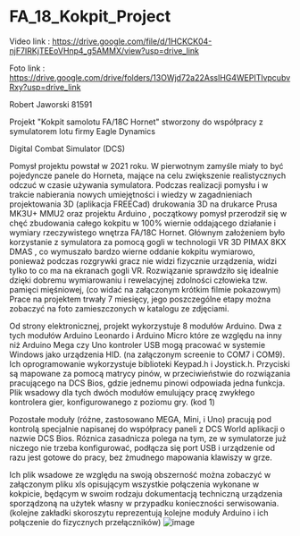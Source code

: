 # FA_18_Kokpit_Project

Video link : https://drive.google.com/file/d/1HCKCK04-njF7IRKjTEEoVHnp4_g5AMMX/view?usp=drive_link

Foto link :  https://drive.google.com/drive/folders/13OWjd72a22AsslHG4WEPITlvpcubvRxy?usp=drive_link


Robert Jaworski 81591

Projekt "Kokpit samolotu FA/18C Hornet" stworzony
do współpracy z symulatorem lotu firmy Eagle Dynamics

Digital Combat Simulator (DCS)

Pomysł projektu powstał w 2021 roku. W pierwotnym zamyśle miały to być pojedyncze
panele do Horneta, mające na celu zwiększenie realistycznych odczuć w czasie używania
symulatora. Podczas realizacji pomysłu i w trakcie nabierania nowych umiejętności i wiedzy w
zagadnieniach projektowania 3D (aplikacja FREECad) drukowania 3D na drukarce Prusa MK3U+
MMU2 oraz projektu Arduino , początkowy pomysł przerodził się w chęć zbudowania całego
kokpitu w 100% wiernie oddającego działanie i wymiary rzeczywistego wnętrza FA/18C Hornet.
Głównym założeniem było korzystanie z symulatora za pomocą gogli w technologii VR 3D
PIMAX 8KX DMAS , co wymuszało bardzo wierne oddanie kokpitu wymiarowo, ponieważ
podczas rozgrywki gracz nie widzi fizycznie urządzenia, widzi tylko to co ma na ekranach gogli
VR. Rozwiązanie sprawdziło się idealnie dzięki dobremu wymiarowaniu i rewelacyjnej zdolności
człowieka tzw. pamięci mięśniowej, (co widać na załączonym krótkim filmie pokazowym)
Prace na projektem trwały 7 miesięcy, jego poszczególne etapy można zobaczyć na foto
zamieszczonych w katalogu ze zdjęciami.

Od strony elektronicznej, projekt wykorzystuje 8 modułów Arduino.
Dwa z tych modułów Arduino Leonardo i Arduino Micro które ze względu na inny niż Arduino
Mega czy Uno kontroler USB mogą pracować w systemie Windows jako urządzenia HID. (na
załączonym screenie to COM7 i COM9). Ich oprogramowanie wykorzystuje biblioteki Keypad.h i
Joystick.h. Przyciski są mapowane za pomocą matrycy pinów, w przeciwieństwie do rozwiązania
pracującego na DCS Bios, gdzie jednemu pinowi odpowiada jedna funkcja.
Plik wsadowy dla tych dwóch modułów emulujący pracę zwykłego kontrolera gier,
konfigurowanego z poziomu gry. (kod 1)

Pozostałe moduły (różne, zastosowano MEGA, Mini, i Uno) pracują pod kontrolą specjalnie
napisanej do współpracy paneli z DCS World aplikacji o nazwie DCS Bios. Róznica zasadnicza
polega na tym, ze w symulatorze już niczego nie trzeba konfigurować, podłącza się port USB i
urządzenie od razu jest gotowe do pracy, bez żmudnego mapowania klawiszy w grze.

Ich plik wsadowe ze względu na swoją obszerność można zobaczyć w załączonym pliku xls
opisującym wszystkie połączenia wykonane w kokpicie, będącym w swoim rodzaju dokumentacją
techniczną urządzenia sporządzoną na użytek własny w przypadku konieczności serwisowania.
(kolejne zakładki skoroszytu reprezentują kolejne moduły Arduino i ich połączenie do fizycznych
przełączników)
![image](https://github.com/EldritchE/FA_18_Kokpit_Project/assets/75298819/d87806c5-a360-461c-99c3-68ac8cfea603)

